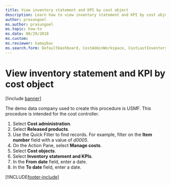 ```yaml
--- 
title: View inventory statement and KPI by cost object
description: Learn how to view inventory statement and KPI by cost object, including a step-by-step process using the USMF demo data company. 
author: prasungoel
ms.author: prasungoel
ms.topic: how-to
ms.date: 08/29/2018
ms.custom:
ms.reviewer: kamaybac   
ms.search.form: DefaultDashboard, CostAdminWorkspace, CostLastInventoryCloseCard, CostLastBackflushCostingCard, CostStatementCacheCard, CostReleasedProductsMissingCostingDataFormPart, CostCalculationPeriodTopVariancesChartFormPart, EcoResProductDetailsExtended, InventCostOnhandItem, CostStatement, CostInventoryFlowChart, CostInventoryTurnCard, CostInventoryAccuracyCard
---
```


# View inventory statement and KPI by cost object

[!include [banner](../../includes/banner.md)]

The demo data company used to create this procedure is USMF. This procedure is intended for the cost controller.

1. Select **Cost administration**.
2. Select **Released products**.
3. Use the Quick Filter to find records. For example, filter on the **Item number** field with a value of *d0005*.
4. On the Action Pane, select **Manage costs**.
5. Select **Cost objects**.
6. Select **Inventory statement and KPIs**.
7. In the **From date** field, enter a date.
8. In the **To date** field, enter a date.



[!INCLUDE[footer-include](../../../includes/footer-banner.md)]